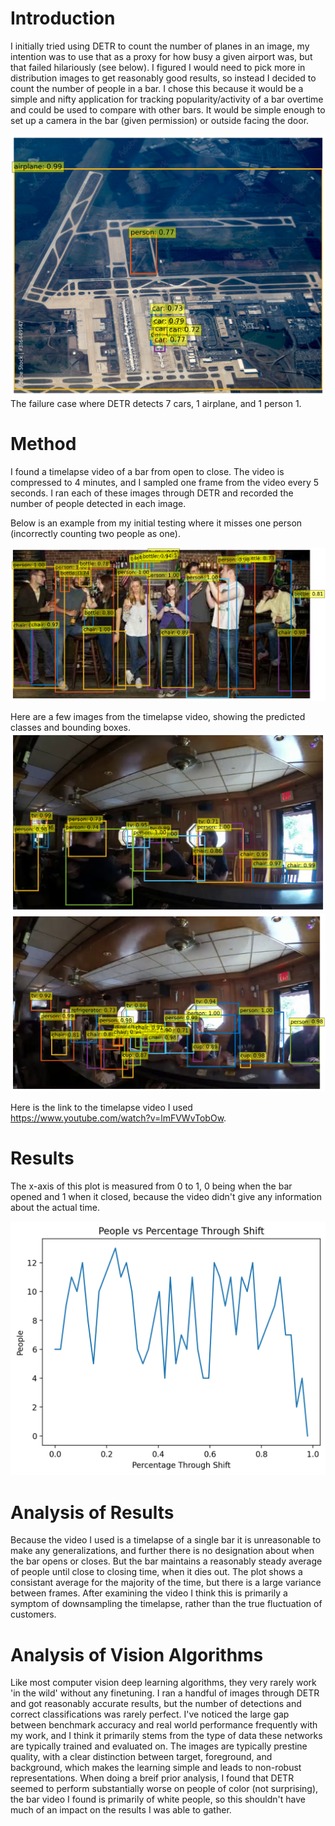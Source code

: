 # Introduction
I initially tried using DETR to count the number of planes in an image, my intention was to use that as a proxy for how busy a given airport was, but that failed hilariously (see below). I figured I would need to pick more in distribution images to get reasonably good results, so instead I decided to count the number of people in a bar. I chose this because it would be a simple and nifty application for tracking popularity/activity of a bar overtime and could be used to compare with other bars. It would be simple enough to set up a camera in the bar (given permission) or outside facing the door.

<img src="failed_planes.png" alt="drawing" width="512"/>
The failure case where DETR detects 7 cars, 1 airplane, and 1 person 1.

# Method
I found a timelapse video of a bar from open to close. The video is compressed to 4 minutes, and I sampled one frame from the video every 5 seconds. I ran each of these images through DETR and recorded the number of people detected in each image.

Below is an example from my initial testing where it misses one person (incorrectly counting two people as one).

<img src="people_bar_1.png" alt="drawing" width="512"/>

Here are a few images from the timelapse video, showing the predicted classes and bounding boxes.
<img src="bar_example1.png" alt="drawing" width="512"/>
<img src="bar_example2.png" alt="drawing" width="512"/>

Here is the link to the timelapse video I used https://www.youtube.com/watch?v=lmFVWvTobOw.
# Results
The x-axis of this plot is measured from 0 to 1, 0 being when the bar opened and 1 when it closed, because the video didn't give any information about the actual time.

<img src="bar_plot.png" alt="drawing" width="512"/>

# Analysis of Results
Because the video I used is a timelapse of a single bar it is unreasonable to make any generalizations, and further there is no designation about when the bar opens or closes. But the bar maintains a reasonably steady average of people until close to closing time, when it dies out. The plot shows a consistant average for the majority of the time, but there is a large variance between frames. After examining the video I think this is primarily a symptom of downsampling the timelapse, rather than the true fluctuation of customers.


# Analysis of Vision Algorithms
Like most computer vision deep learning algorithms, they very rarely work 'in the wild' without any finetuning. I ran a handful of images through DETR and got reasonably accurate results, but the number of detections and correct classifications was rarely perfect. I've noticed the large gap between benchmark accuracy and real world performance frequently with my work, and I think it primarily stems from the type of data these networks are typically trained and evaluated on. The images are typically prestine quality, with a clear distinction between target, foreground, and background, which makes the learning simple and leads to non-robust representations. When doing a breif prior analysis, I found that DETR seemed to perform substantially worse on people of color (not surprising), the bar video I found is primarily of white people, so this shouldn't have much of an impact on the results I was able to gather.
